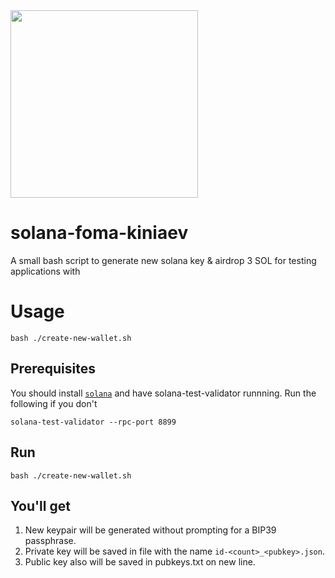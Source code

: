 
<img src="https://user-images.githubusercontent.com/2504771/147730463-91726995-f48d-4f6d-8a25-953fb4eaf233.png" width="300">

# solana-foma-kiniaev
A small bash script to generate new solana key &amp; airdrop 3 SOL for testing applications with

# Usage
```
bash ./create-new-wallet.sh
```

## Prerequisites
You should install [`solana`](https://docs.solana.com/cli/install-solana-cli-tools) and have solana-test-validator runnning. Run the following if you don't 
```
solana-test-validator --rpc-port 8899
```

## Run
```
bash ./create-new-wallet.sh
```

## You'll get
1. New keypair will be generated without prompting for a BIP39 passphrase.
2. Private key will be saved in file with the name `id-<count>_<pubkey>.json`.
3. Public key also will be saved in pubkeys.txt on new line.   
